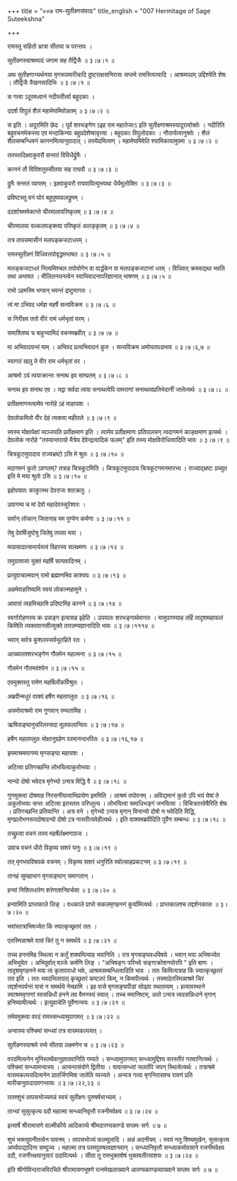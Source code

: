 +++
title = "००७ राम-सुतीक्ष्णसंवादः"
title_english = "007 Hermitage of Sage Suteekshna"

+++


रामस्तु सहितो भ्रात्रा सीतया च परन्तपः ।  

सुतीक्ष्णस्याश्रमपदं जगाम सह तैर्द्विजैः  ॥  ३।७।१  ॥   

अथ सुतीक्ष्णाभ्यर्थनया मृगरूपमारीचादि दुष्टराक्षसनिरासः सप्तमे
रामस्त्वित्यादि । आश्रमपदम् उद्दिश्येति शेषः । तौर्द्विजैः वैखनसादिभिः
 ॥  ३।७।१  ॥   

  

स गत्वा ऽदूरमध्वानं नदीस्तीर्त्वा बहूदकाः ।  

ददर्श विपुलं शैलं महामेघमिवोन्नतम्  ॥  ३।७।२  ॥   

स इति । अदूरमिति छेदः । पूर्वं शरभङ्गेण ऽइह राम महातेजाःऽ इति
सुतीक्ष्णाश्रमस्यादूरत्वोक्तेः । नदीरिति बहुवचनमेकस्या एव मन्दाकिन्याः
बहुप्रदेशेष्वावृत्त्या । बहूदकाः विपुलोदकाः । नौतार्यत्वानुक्तेः । शैलं
शैलसम्बन्धिवनं काननमित्यानुवादात् । तस्येदमित्यण् । महामेघमिवेति
श्यामिकायामुपमा  ॥  ३।७।२  ॥   

  

ततस्तदिक्ष्वाकुवरौ सन्ततं विविधैर्द्रुमैः ।  

काननं तौ विविशतुस्सीतया सह राघवौ  ॥  ३।७।३  ॥   

द्रुमैः सन्ततं व्याप्तम् । इक्ष्वाकुवरौ राघवावित्युभयथा धैर्यमूलोक्तिः
 ॥  ३।७।३  ॥   

  

प्रविष्टस्तु वनं घोरं बहुपुष्पफलद्रुमम् ।  

ददर्शाश्रममेकान्ते चीरमालापरिष्कृतम्  ॥  ३।७।४  ॥   

चीरमालया वल्कलपङ्क्त्या परिष्कृतं अलङ्कृतम्  ॥  ३।७।४  ॥   

  

तत्र तापसमासीनं मलपङ्कजटाधरम् ।  

रामस्सुतीक्ष्णं विधिवत्तपोवृद्धमभाषत  ॥  ३।७।५  ॥   

मलङ्कजटाधरं नित्यमिश्चल तपोयोगेन वा वार्द्धकेन वा मलपङ्कजटानां धरम् ।
विधिवत् क्रमवद्यथा भवति तथा अभाषत । मीलितनयनत्वेन स्वाभिवादनापरिज्ञानात्
भाषणम्  ॥  ३।७।५  ॥   

  

रामो ऽहमस्मि भगवन् भवन्तं द्रष्टुमागतः ।  

त्वं मा ऽभिवद धर्मज्ञ महर्षे सत्यविक्रम  ॥  ३।७।६  ॥   

स निरीक्ष्य ततो वीरं रामं धर्मभृतां वरम् ।  

समाश्लिष्य च बाहुभ्यामिदं वचनमब्रवीत्  ॥  ३।७।७  ॥   

मा अभिवादयन्तं माम् । अभिवद प्रत्यभिवादनं कुरु । सत्यविक्रम
अमोघतपःप्रभाव  ॥  ३।७।६,७  ॥   

  

स्वागतं खलु ते वीर राम धर्मभृतां वर ।  

आश्रमो ऽयं त्वयाक्रान्तः सनाथ इव साम्प्रतम्  ॥  ३।७।८  ॥   

सनाथ इव सनाथ एव । यद्वा सर्वदा त्वया सनाथत्वेपि पामराणां
सनाथत्वप्रतिभेदानीं जातेत्यर्थः  ॥  ३।७।८  ॥   

  

प्रतीक्षमाणस्त्वामेव नारोहे ऽहं माहायशः ।  

देवलोकमितो वीर देहं त्यक्त्वा महीतले  ॥  ३।७।९  ॥   

स्वस्य मोक्षापेक्षां व्यञ्जयति प्रतीक्षमाण इति । त्वामेव प्रतीक्षमाणः
प्रतिपालयन् त्वदागमनं काङ्क्षमाण इत्यर्थः । देवलोकं नारोहे "तस्यान्तरायो
मैत्रेय देवेन्द्रत्वादिकं फलम्" इति तस्य मोक्षविरोधित्वादिति भावः  ॥ 
३।७।९  ॥   

  

चित्रकूटमुपादाय राज्यभ्रष्टो ऽसि मे श्रुतः  ॥  ३।७।१०  ॥   

मदागमनं कुतो ऽवगतम्? तत्राह चित्रकूटमिति । चित्रकूटमुपादाय
चित्रकूटगमनमारभ्य । राज्याद्भ्रष्टः प्रच्युत इति मे मया श्रुतो ऽसि  ॥ 
३।७।१०  ॥   

  

इहोपयातः काकुत्स्थ देवराजः शतक्रतुः ।  

उपागम्य च मां देवो महादेवस्सुरेश्वरः ।  

सर्वान् लोकान् जितानाह मम पुण्येन कर्मणा  ॥  ३।७।११  ॥   

तेषु देवर्षिजुष्टेषु जितेषु तपसा मया ।  

मत्प्रसादात्सभार्यस्त्वं विहरस्व सलक्ष्मणः  ॥  ३।७।१२  ॥   

तमुग्रतपसा युक्तं महर्षिं सत्यवादिनम् ।  

प्रत्युवाचात्मवान् रामो ब्रह्माणमिव काश्यपः  ॥  ३।७।१३  ॥   

अहमेवाहरिष्यामि स्वयं लोकान्महामुने ।  

आवासं त्वहमिच्छामि प्रदिष्टमिह कानने  ॥  ३।७।१४  ॥   

स्वर्गारोहणस्य कः प्रसङ्ग इत्यत्राह इहेति । उपयातः शरभङ्गार्थमागतः ।
मामुपागम्याह तर्हि तादृशमहाफलं किमिति त्यक्तवानसीत्युक्ते
तारतम्यज्ञानादिति भावः  ॥  ३।७।१११४  ॥   

  

भवान् सर्वत्र कुशलस्सर्वभूतहिते रतः ।  

आख्यातश्शरभङ्गेण गौतमेन महात्मना  ॥  ३।७।१५  ॥   

गौतमेन गौतमवंश्येन  ॥  ३।७।१५  ॥   

  

एवमुक्तस्तु रामेण महर्षिर्लोकर्विश्रुतः ।  

अब्रवीन्मधुरं वाक्यं हर्षेण महताप्लुतः  ॥  ३।७।१६  ॥   

अयमोवाश्रमो राम गुणवान् रम्यतामिह ।  

ऋषिसङ्घानुचरितस्सदा मूलफलान्वितः  ॥  ३।७।१७  ॥   

हर्षेण महताप्लुतः मोक्षानुग्रहेण परमानन्दभरितः  ॥  ३।७।१६,१७  ॥   

  

इममाश्रममागम्य मृगसङ्घा महायशः ।  

अटित्वा प्रतिगच्छन्ति लोभयित्वाकुतोभयाः ।  

नान्यो दोषो भवेदत्र मृगेभ्यो ऽन्यत्र विद्धि वै  ॥  ३।७।१८  ॥   

गुणमुक्त्वा दोषमाह निरसनीयत्वाभिप्रायेण इममिति । आश्रमं तपोवनम् ।
अविद्यमानं कुतो ऽपि भयं येषां ते अकुतोभयाः सन्तः अटित्वा इतस्ततः
परिप्लुत्य । लोभयित्वा समाधिभङ्गं जनयित्वा । विचित्रतरवेषैरिति शेषः ।
प्रतिगच्छन्ति प्रतियान्ति । अत्र वने । मृगेभ्यो ऽन्यत्र मृगान् विनान्यो
दोषो न भवेदिति विद्धि, मृगप्रलोभनरूपदोषादन्यो दोषो ऽत्र
नास्तीत्यवेहीत्यर्थः । इति वाक्यमब्रवीदिति पूर्वेण सम्बन्धः  ॥  ३।७।१८
 ॥   

  

तच्छ्रुत्वा वचनं तस्य महर्षेर्लक्ष्मणाग्रजः ।  

उवाच वचनं धीरो विकृष्य सशरं घनुः  ॥  ३।७।१९  ॥   

तत् मृगभयविषयकं वचनम् । विकृष्य सशरं धनुरिति स्वोत्साहप्रकटनम्  ॥  ३।७।१९
 ॥   

  

तानहं सुमहाभाग मृगसङ्घान् समागतान् ।  

हन्यां निशितधारेण शरेणाशनिवर्चसा  ॥  ३।७।२०  ॥   

हन्यामिति प्राप्तकाले लिङ् । वधकाले प्राप्ते सकलमृगहननं कुर्यामित्यर्थः
। प्राप्तकालश्च तद्दर्शनकालः  ॥  ३।७।२०  ॥   

  

भवांस्तत्राभिषज्येत किं स्यात्कृच्छ्रतरं ततः ।  

एतस्मिन्नाश्रमे वासं चिरं तु न समर्थये  ॥  ३।७।२१  ॥   

तच्च हननमिह स्थित्वा न कर्तुं शक्यमित्याह भवानिति । तत्र मृगसङ्घवधविषये
। भवान् मया अभिषज्येत अभिभूयेत । अभिपूर्वात् षञ्जेः कर्मणि लिङ् ।
"अभिषङ्गः परिभवे सङ्गाक्रोशनयोरपि " इति बाणः । तादृशमृगहनने मया त्वं
कृतापराधो भवेः, आश्रमसम्बन्धित्वादिति भावः । ततः किमित्यत्राह किं
स्यात्कृच्छ्रतरं तत इति । ततः भवदभितापात् कृच्छ्रतरं कष्टतरं किम्, न
किमपीत्यर्थः । तस्मादेतस्मिन्नाश्रमे चिरं तद्दर्शनपर्यन्तं वासं न
समर्थये नेच्छामि । इह वासे मृगसङ्घपीडां सोढ्वा स्थातव्यम् । हत्वावस्थाने
स्वाश्रममृगाणां स्वसन्निधौ हनने तव वैमनस्यं स्यात् । तच्च ममानिष्टम्,
अतो ऽन्यत्र त्वदसन्निधाने मृगान् हनिष्यामीत्यर्थः । इत्युवाचेति
पूर्वेणान्वयः  ॥  ३।७।२१  ॥   

  

तमेवमुक्त्वा वरदं रामस्सन्ध्यामुपागमत्  ॥  ३।७।२२  ॥   

अन्वास्य पश्चिमां सन्ध्यां तत्र वासमकल्पयत् ।  

सुतीक्ष्णस्याश्रमे रम्ये सीतया लक्ष्मणेन च  ॥  ३।७।२३  ॥   

वरदमित्यनेन मुनिस्तथैवानुज्ञातवानिति गम्यते । सन्ध्यामुपागमत्
सन्ध्यामुद्दिश्य सरस्तीरं गतवानित्यर्थः । पश्चिमां सन्ध्यामन्वास्य ।
अत्यन्तसंयोगे द्वितीया । यावत्सन्ध्यां जलतीरे जपन् स्थित्वेत्यर्थः ।
तत्राश्रमे वासमकल्पयदित्यनेन प्रातर्जिगमिषा जातेति व्यज्यते । अन्यत्र
गत्वा मृगनिरासश्च रावणं प्रति मारीचानुवादादवगन्तव्यः  ॥  ३।७।२२,२३  ॥   

  

ततश्शुभं तापसभोज्यमन्नं स्वयं सुतीक्ष्णः पुरुषर्षभाभ्याम् ।  

ताभ्यां सुसुत्कृत्य ददौ महात्मा सन्ध्यानिवृत्तौ रजनीमवेक्ष्य  ॥  ३।७।२४
 ॥   

इत्यार्षे श्रीरामायणे वाल्मीकीये आदिकाव्ये श्रीमदारण्यकाण्डे सप्तमः
सर्गः  ॥  ७  ॥   

शुभं भक्त्युपनीतत्वेन पावनम् । तापसभोज्यं फलमूलादि । अन्नं अदनीयम् ।
स्वयं नतु शिष्यमुखेन, सुसत्कृत्य अर्घ्यपाद्यादिना सम्पूज्य । महात्मा
तत्र परमपुरुषत्वज्ञानवान् । सन्ध्यानिवृत्तौ सन्ध्याकर्मावसाने
रजनीमवेक्ष्य ददौ, रजनीभक्ष्यानुसारं ददावित्यर्थः । सीता तु रामभुक्तशेषं
भुक्तवतीत्याशयः  ॥  ३।७।२४  ॥   

इति श्रीगोविन्दराजविरचिते श्रीरामायणभूषणे रत्नमेखलाख्याने
आरण्यकाण्डव्याख्याने सप्तमः सर्गः  ॥  ७  ॥   


